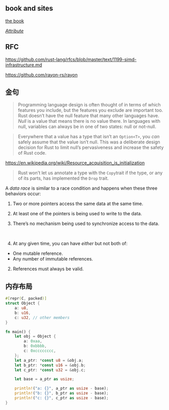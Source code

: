## book and sites

[the book](https://doc.rust-lang.org/book/second-edition/)

[*Attribute* ](https://doc.rust-lang.org/reference/attributes.html)

## RFC

https://github.com/rust-lang/rfcs/blob/master/text/1199-simd-infrastructure.md

https://github.com/rayon-rs/rayon

## 金句

> Programming language design is often thought of in terms of which features you include, but the features you exclude are important too. Rust doesn’t have the null feature that many other languages have. *Null* is a value that means there is no value there. In languages with null, variables can always be in one of two states: null or not-null.

> Everywhere that a value has a type that isn’t an `Option<T>`, you *can* safely assume that the value isn’t null. This was a deliberate design decision for Rust to limit null’s pervasiveness and increase the safety of Rust code.

https://en.wikipedia.org/wiki/Resource_acquisition_is_initialization

> Rust won’t let us annotate a type with the `Copy`trait if the type, or any of its parts, has implemented the `Drop` trait.

A *data race* is similar to a race condition and happens when these three behaviors occur:

1. Two or more pointers access the same data at the same time.

2. At least one of the pointers is being used to write to the data.

3. There’s no mechanism being used to synchronize access to the data.

   ​


1. At any given time, you can have *either* but not both of:

- One mutable reference.
- Any number of immutable references.

2. References must always be valid.

## 内存布局

```rust
#[repr(C, packed)]
struct Object {
    a: u8,
    b: u16,
    c: u32, // other members
}

fn main() {
    let obj = Object {
        a: 0xaa,
        b: 0xbbbb,
        c: 0xcccccccc,
    };
    let a_ptr: *const u8 = &obj.a;
    let b_ptr: *const u16 = &obj.b;
    let c_ptr: *const u32 = &obj.c;

    let base = a_ptr as usize;

    println!("a: {}", a_ptr as usize - base);
    println!("b: {}", b_ptr as usize - base);
    println!("c: {}", c_ptr as usize - base);
}
```